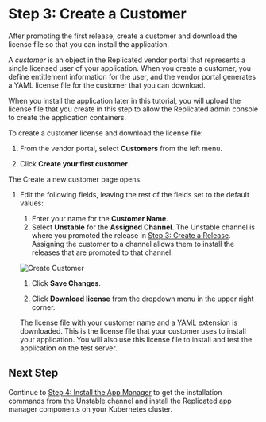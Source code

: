 # Step 3: Create a Customer

After promoting the first release, create a customer and download the license file so that you can install the application.

A _customer_ is an object in the Replicated vendor portal that represents a single licensed user of your application. When you create a customer, you define entitlement information for the user, and the vendor portal generates a YAML license file for the customer that you can download.

When you install the application later in this tutorial, you will upload the license file that you create in this step to allow the Replicated admin console to create the application containers.

To create a customer license and download the license file:

1. From the vendor portal, select **Customers** from the left menu.

1. Click **Create your first customer**.

  The Create a new customer page opens.

1. Edit the following fields, leaving the rest of the fields set to the default values:

    1. Enter your name for the **Customer Name**.
    1. Select **Unstable** for the **Assigned Channel**. The Unstable channel is where you promoted the release in [Step 3: Create a Release](tutorial-ui-create-release). Assigning the customer to a channel allows them to install the releases that are promoted to that channel.

      ![Create Customer](/images/guides/kots/create-customer.png)

    1. Click **Save Changes**.

    1. Click **Download license** from the dropdown menu in the upper right corner.

      The license file with your customer name and a YAML extension is downloaded. This is the license file that your customer uses to install your application. You will also use this license file to install and test the application on the test server.

## Next Step

Continue to [Step 4: Install the App Manager](tutorial-ui-install-app-manager) to get the installation commands from the Unstable channel and install the Replicated app manager components on your Kubernetes cluster.
